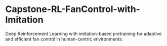 # Capstone-RL-FanControl-with-Imitation
Deep Reinforcement Learning with imitation-based pretraining for adaptive and efficient fan control in human-centric environments.
